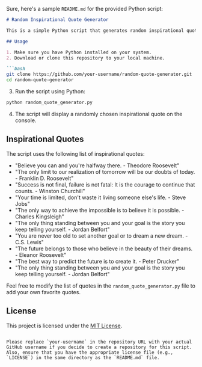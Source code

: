 Sure, here's a sample `README.md` for the provided Python script:

```markdown
# Random Inspirational Quote Generator

This is a simple Python script that generates random inspirational quotes. Each time you run the script, it will randomly select and print one of the inspirational quotes from the list.

## Usage

1. Make sure you have Python installed on your system.
2. Download or clone this repository to your local machine.

```bash
git clone https://github.com/your-username/random-quote-generator.git
cd random-quote-generator
```

3. Run the script using Python:

```bash
python random_quote_generator.py
```

4. The script will display a randomly chosen inspirational quote on the console.

## Inspirational Quotes

The script uses the following list of inspirational quotes:

- "Believe you can and you're halfway there. - Theodore Roosevelt"
- "The only limit to our realization of tomorrow will be our doubts of today. - Franklin D. Roosevelt"
- "Success is not final, failure is not fatal: It is the courage to continue that counts. - Winston Churchill"
- "Your time is limited, don't waste it living someone else's life. - Steve Jobs"
- "The only way to achieve the impossible is to believe it is possible. - Charles Kingsleigh"
- "The only thing standing between you and your goal is the story you keep telling yourself. - Jordan Belfort"
- "You are never too old to set another goal or to dream a new dream. - C.S. Lewis"
- "The future belongs to those who believe in the beauty of their dreams. - Eleanor Roosevelt"
- "The best way to predict the future is to create it. - Peter Drucker"
- "The only thing standing between you and your goal is the story you keep telling yourself. - Jordan Belfort"

Feel free to modify the list of quotes in the `random_quote_generator.py` file to add your own favorite quotes.

## License

This project is licensed under the [MIT License](LICENSE).

```

Please replace `your-username` in the repository URL with your actual GitHub username if you decide to create a repository for this script. Also, ensure that you have the appropriate license file (e.g., `LICENSE`) in the same directory as the `README.md` file.